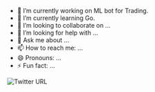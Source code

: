 - 🔭 I’m currently working on ML bot for Trading.
- 🌱 I’m currently learning Go.
- 👯 I’m looking to collaborate on ...
- 🤔 I’m looking for help with ...
- 💬 Ask me about ...
- 📫 How to reach me: ...
- 😄 Pronouns: ...
- ⚡ Fun fact: ...

<img alt="Twitter URL" src="https://img.shields.io/twitter/url?logo=Twitter&style=social&url=https%3A%2F%2Ftwitter.com%2FCleanScripting">
